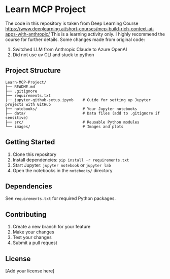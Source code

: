 # Learn MCP Project

The code in this repository is taken from Deep Learning Course https://www.deeplearning.ai/short-courses/mcp-build-rich-context-ai-apps-with-anthropic/ 
This is a learning activity only. I highly recommend the course for further details. Some changes made from original code:
1. Switched LLM from Anthropic Claude to Azure OpenAI
2. Did not use uv CLI and stuck to python

## Project Structure

```
Learn-MCP-Project/
├── README.md
├── .gitignore
├── requirements.txt
├── jupyter-github-setup.ipynb    # Guide for setting up Jupyter projects with GitHub
├── notebooks/                    # Your Jupyter notebooks
├── data/                         # Data files (add to .gitignore if sensitive)
├── src/                          # Reusable Python modules
└── images/                       # Images and plots
```

## Getting Started

1. Clone this repository
2. Install dependencies: `pip install -r requirements.txt`
3. Start Jupyter: `jupyter notebook` or `jupyter lab`
4. Open the notebooks in the `notebooks/` directory

## Dependencies

See `requirements.txt` for required Python packages.

## Contributing

1. Create a new branch for your feature
2. Make your changes
3. Test your changes
4. Submit a pull request

## License

[Add your license here]
